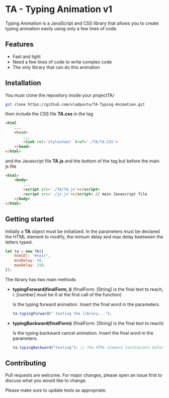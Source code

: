 

# TA - Typing Animation v1

Typing Animation is a JavaScript and CSS library that allows you to create typing animation easily using only a few lines of code.

## Features

- Fast and light
- Need a few lines of code to write complex code
- The only library that can do this animation

## Installation 

You must clone the repository inside your projectTA/

```bash
git clone https://github.com/vladpostu/TA-Typing-Animation.git 
```
then include the CSS file **TA.css** in the <head> tag

```html
<html
    ...
    <head>
        ... 
        <link rel='stylesheet' href='./TA/TA.CSS'>
    </head>
</html>
```
and the Javascript file **TA.js** and the bottom of the <body> tag but before the main js file

```html
<html>
    <body>
        ...
        <script src='./TA/TA.js'></script>
        <script src='./js.js'></script> // main Javascript file
    </body>
</html>
```

## Getting started

Initially a **TA** object must be initialized. In the parameters must be declared the HTML element to modify, the minium delay and max delay beetween the letters typed.

```js
let ta = new TA({
    htmlEl: "#test",
    minDelay: 50,
    maxDelay: 150,
});
```

The library has two main methods

- **typingForward(finalForm, i)** (finalForm: [String] is the final text to reach, i: [number] must be 0 at the first call of the function)

    Is the typing forward animation. Insert the final word in the parameters.

    ```js
    ta.typingForward(" testing the library...");
    ```

- **typingBackward(finalForm)** (finalForm: [String] is the final text to reach)

    Is the typing backward cancel animation. Insert the final word in the parameters.

    ```js
    ta.typingBackward("testing"); // the HTML element textContent before the function was "testing the library..."
    ```

## Contributing
Pull requests are welcome. For major changes, please open an issue first to discuss what you would like to change.

Please make sure to update tests as appropriate.
